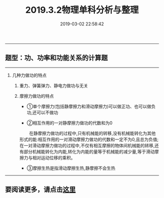 ﻿---
title: 2019.3.2物理单科分析与整理
layout: post
categories: 学习 
tags: 物理 学习 功和能
excerpt: 物理学习与分析
date: 2019-03-02 22:58:42
---
---------


## 题型：功、功率和功能关系的计算题

* * * 

1. 几种力做功的特点
	
	1. 重力、弹簧弹力、静电力做功与无关
	
	2. 摩擦力做功的特点
		
		* ①单个摩擦力(包括静摩擦力和滑动摩擦力)可以做正功、也可以做负功,还可以不做功
		
		* ②相互作用的一对静摩擦力做功的代数和为0
		
		&nbsp;&nbsp;&nbsp;&nbsp;&nbsp;&nbsp;&nbsp; 在静摩擦力做功的过程中,只有机械能的转移,没有机械能转化为其他形式的能:相互作用的一对滑动摩擦力做功的代数和一定不为0,且总为负值;在一对滑动摩擦力做功的过程中,不仅有相互摩擦的物体间机械能的转移,还有部分机械能转化为内能,转化为内能的量等于机械能的减少量,等于滑动摩擦力与相对运动位移的乘积。

		* ③摩擦生热是指滑动摩擦生热,静摩擦不会生热
		


* * * 

## 要阅读更多，请点击[这里](https://soloopooo.tk/h5works/201903022101.html)

